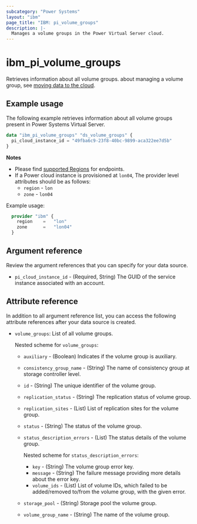```yaml
---
subcategory: "Power Systems"
layout: "ibm"
page_title: "IBM: pi_volume_groups"
description: |-
  Manages a volume groups in the Power Virtual Server cloud.
---
```


# ibm_pi_volume_groups
Retrieves information about all volume groups. about managing a volume group, see [moving data to the cloud](https://cloud.ibm.com/docs/power-iaas?topic=power-iaas-moving-data-to-the-cloud).

## Example usage
The following example retrieves information about all volume groups present in Power Systems Virtual Server.

```terraform
data "ibm_pi_volume_groups" "ds_volume_groups" {
  pi_cloud_instance_id = "49fba6c9-23f8-40bc-9899-aca322ee7d5b"
}
```

**Notes**
- Please find [supported Regions](https://cloud.ibm.com/apidocs/power-cloud#endpoint) for endpoints.
- If a Power cloud instance is provisioned at `lon04`, The provider level attributes should be as follows:
  - `region` - `lon`
  - `zone` - `lon04`
  
Example usage:
  ```terraform
    provider "ibm" {
      region    =   "lon"
      zone      =   "lon04"
    }
  ```
  
## Argument reference
Review the argument references that you can specify for your data source. 

- `pi_cloud_instance_id` - (Required, String) The GUID of the service instance associated with an account.

## Attribute reference
In addition to all argument reference list, you can access the following attribute references after your data source is created. 

- `volume_groups`: List of all volume groups.
  
  Nested scheme for `volume_groups`:
  - `auxiliary` - (Boolean) Indicates if the volume group is auxiliary.
  - `consistency_group_name` - (String) The name of consistency group at storage controller level.
  - `id` - (String) The unique identifier of the volume group.
  - `replication_status` - (String) The replication status of volume group.
  - `replication_sites` - (List) List of replication sites for the volume group.
  - `status` - (String) The status of the volume group.
  - `status_description_errors` - (List) The status details of the volume group.

      Nested scheme for `status_description_errors`:
      - `key` - (String) The volume group error key.
      - `message` - (String) The failure message providing more details about the error key.
      - `volume_ids` - (List) List of volume IDs, which failed to be added/removed to/from the volume group, with the given error.
  - `storage_pool` - (String) Storage pool the volume group.
  - `volume_group_name` - (String) The name of the volume group.